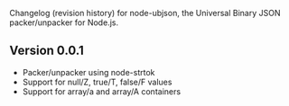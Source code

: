 Changelog (revision history) for node-ubjson,
the Universal Binary JSON packer/unpacker for Node.js.

## Version 0.0.1

  * Packer/unpacker using node-strtok
  * Support for null/Z, true/T, false/F values
  * Support for array/a and array/A containers


